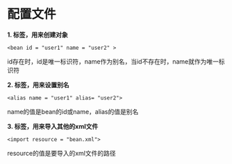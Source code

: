# 配置文件
 
 **1. <bean>标签，用来创建对象**
 
 ```
 <bean id = "user1" name = "user2" >
 ```
 
 id存在时，id是唯一标识符，name作为别名，当id不存在时，name就作为唯一标识符
 
 **2. <alias>标签，用来设置别名**
 
 ```
 <alias name = "user1" alias= "user2">
 ```
 
 name的值是bean的id或name，alias的值是别名
 
 **3. <import>标签，用来导入其他的xml文件**
 
 ```
 <import resource = "bean.xml">
 ```
 
 resource的值是要导入的xml文件的路径
